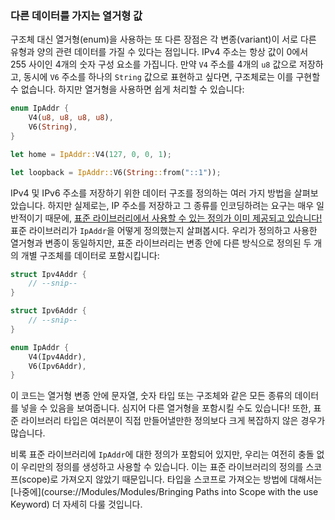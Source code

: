 ### 다른 데이터를 가지는 열거형 값

구조체 대신 열거형(enum)을 사용하는 또 다른 장점은 각 변종(variant)이 서로 다른 유형과 양의 관련 데이터를 가질 수 있다는 점입니다. IPv4 주소는 항상 값이 0에서 255 사이인 4개의 숫자 구성 요소를 가집니다. 만약 `V4` 주소를 4개의 `u8` 값으로 저장하고, 동시에 `V6` 주소를 하나의 `String` 값으로 표현하고 싶다면, 구조체로는 이를 구현할 수 없습니다. 하지만 열거형을 사용하면 쉽게 처리할 수 있습니다:

```rust
enum IpAddr {
    V4(u8, u8, u8, u8),
    V6(String),
}

let home = IpAddr::V4(127, 0, 0, 1);

let loopback = IpAddr::V6(String::from("::1"));
```

IPv4 및 IPv6 주소를 저장하기 위한 데이터 구조를 정의하는 여러 가지 방법을 살펴보았습니다. 하지만 실제로는, IP 주소를 저장하고 그 종류를 인코딩하려는 요구는 매우 일반적이기 때문에, [표준 라이브러리에서 사용할 수 있는 정의가 이미 제공되고 있습니다!][IpAddr]<!-- ignore --> 표준 라이브러리가 `IpAddr`을 어떻게 정의했는지 살펴봅시다. 우리가 정의하고 사용한 열거형과 변종이 동일하지만, 표준 라이브러리는 변종 안에 다른 방식으로 정의된 두 개의 개별 구조체를 데이터로 포함시킵니다:

[IpAddr]: https://doc.rust-lang.org/std/net/enum.IpAddr.html

```rust
struct Ipv4Addr {
    // --snip--
}

struct Ipv6Addr {
    // --snip--
}

enum IpAddr {
    V4(Ipv4Addr),
    V6(Ipv6Addr),
}
```

이 코드는 열거형 변종 안에 문자열, 숫자 타입 또는 구조체와 같은 모든 종류의 데이터를 넣을 수 있음을 보여줍니다. 심지어 다른 열거형을 포함시킬 수도 있습니다! 또한, 표준 라이브러리 타입은 여러분이 직접 만들어낼만한 정의보다 크게 복잡하지 않은 경우가 많습니다.

비록 표준 라이브러리에 `IpAddr`에 대한 정의가 포함되어 있지만, 우리는 여전히 충돌 없이 우리만의 정의를 생성하고 사용할 수 있습니다. 이는 표준 라이브러리의 정의를 스코프(scope)로 가져오지 않았기 때문입니다. 타입을 스코프로 가져오는 방법에 대해서는 [나중에](course://Modules/Modules/Bringing Paths into Scope with the use Keyword) 더 자세히 다룰 것입니다.